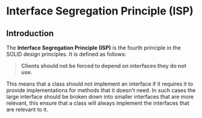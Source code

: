# Interface Segregation Principle (ISP)

## Introduction

The **Interface Segregation Principle (ISP)** is the fourth principle in the SOLID design principles. It is defined as follows:

> **Clients should not be forced to depend on interfaces they do not use.**

This means that a class should not implement an interface if it requires it to provide implementations for methods that it doesn't need. In such cases the large interface should be broken down into smaller interfaces that are more relevant, this ensure that a class will always implement the interfaces that are relevant to it.

